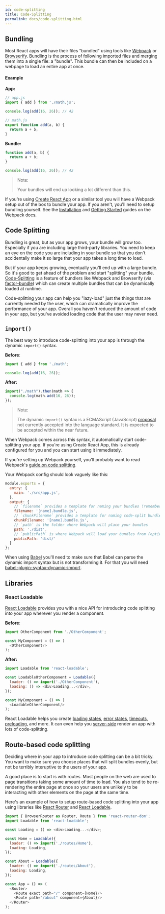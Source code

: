 ```yaml
---
id: code-splitting
title: Code-Splitting
permalink: docs/code-splitting.html
---
```


## Bundling

Most React apps will have their files "bundled" using tools like
[Webpack](https://webpack.js.org/) or [Browserify](http://browserify.org/).
Bundling is the process of following imported files and merging them into a
single file: a "bundle". This bundle can then be included on a webpage to load
an entire app at once.

#### Example

**App:**

```js
// app.js
import { add } from './math.js';

console.log(add(16, 26)); // 42
```

```js
// math.js
export function add(a, b) {
  return a + b;
}
```

**Bundle:**

```js
function add(a, b) {
  return a + b;
}

console.log(add(16, 26)); // 42
```

> Note:
> 
> Your bundles will end up looking a lot different than this.

If you're using [Create React App](https://github.com/facebookincubator/create-react-app)
or a similar tool you will have a Webpack setup out of the box to bundle your
app. If you aren't, you'll need to setup bundling yourself. See the
[Installation](https://webpack.js.org/guides/installation/) and
[Getting Started](https://webpack.js.org/guides/getting-started/) guides on the
Webpack docs.

## Code Splitting

Bundling is great, but as your app grows, your bundle will grow too. Especially
if you are including large third-party libraries. You need to keep an eye on
the code you are including in your bundle so that you don't accidentally make
it so large that your app takes a long time to load.

But if your app keeps growing, eventually you'll end up with a large bundle. So
it's good to get ahead of the problem and start "splitting" your bundle.
[Code-Splitting](https://webpack.js.org/guides/code-splitting/) is a feature
of bundlers like Webpack and Browserify (via
[factor-bundle](https://github.com/browserify/factor-bundle)) which can create
multiple bundles that can be dynamically loaded at runtime.

Code-splitting your app can help you "lazy-load" just the things that are
currently needed by the user, which can dramatically improve the performance of
your app. Overall you haven't reduced the amount of code in your app, but
you've avoided loading code that the user may never need.

## `import()`

The best way to introduce code-splitting into your app is through the dynamic
`import()` syntax.

**Before:**

```js
import { add } from './math';

console.log(add(16, 26));
```

**After:**

```js
import("./math").then(math => {
  console.log(math.add(16, 26));
});
```

> Note:
> 
> The dynamic `import()` syntax is a ECMAScript (JavaScript)
> [proposal](https://github.com/tc39/proposal-dynamic-import) not currently
> accepted into the language standard. It is expected to be accepted within the
> near future.

When Webpack comes across this syntax, it automatically start code-splitting
your app. If you're using Create React App, this is already configured for you
and you can start using it immediately.

If you're setting up Webpack yourself, you'll probably want to read Webpack's
[guide on code splitting](https://webpack.js.org/guides/code-splitting/).

Your Webpack config should look vaguely like this:

```js
module.exports = {
  entry: {
    main: './src/app.js',
  },
  output: {
    // `filename` provides a template for naming your bundles (remember to use `[name]`)
    filename: '[name].bundle.js',
    // `chunkFilename` provides a template for naming code-split bundles (optional)
    chunkFilename: '[name].bundle.js',
    // `path` is the folder where Webpack will place your bundles
    path: './dist',
    // `publicPath` is where Webpack will load your bundles from (optional)
    publicPath: 'dist/'
  }
};
```

When using [Babel](http://babeljs.io/) you'll need to make sure that Babel can
parse the dynamic import syntax but is not transforming it. For that you will need [babel-plugin-syntax-dynamic-import](https://yarnpkg.com/en/package/babel-plugin-syntax-dynamic-import).

## Libraries

### React Loadable

[React Loadable](https://github.com/thejameskyle/react-loadable) provides you
with a nice API for introducing code splitting into your app wherever you
render a component.

**Before:**

```js
import OtherComponent from './OtherComponent';

const MyComponent = () => (
  <OtherComponent/>
);
```

**After:**

```js
import Loadable from 'react-loadable';

const LoadableOtherComponent = Loadable({
  loader: () => import('./OtherComponent'),
  loading: () => <div>Loading...</div>,
});

const MyComponent = () => (
  <LoadableOtherComponent/>
);
```

React Loadable helps you create
[loading states](https://github.com/thejameskyle/react-loadable#creating-a-great-loading-component),
[error states](https://github.com/thejameskyle/react-loadable#loading-error-states),
[timeouts](https://github.com/thejameskyle/react-loadable#timing-out-when-the-loader-is-taking-too-long),
[preloading](https://github.com/thejameskyle/react-loadable#preloading), and
more. It can even help you [server-side](https://github.com/thejameskyle/react-loadable#------------server-side-rendering)
render an app with lots of code-splitting.

## Route-based code splitting

Deciding where in your app to introduce code splitting can be a bit tricky. You
want to make sure you choose places that will split bundles evenly, but not be
terribly interuptive to the users of your app.

A good place is to start is with routes. Most people on the web are used to
page transitions taking some amount of time to load. You also tend to be
re-rendering the entire page at once so your users are unlikely to be
interacting with other elements on the page at the same time.

Here's an example of how to setup route-based code splitting into your app using
libraries like [React Router](https://reacttraining.com/react-router/) and
[React Loadable](https://github.com/thejameskyle/react-loadable).

```js
import { BrowserRouter as Router, Route } from 'react-router-dom';
import Loadable from 'react-loadable';

const Loading = () => <div>Loading...</div>;

const Home = Loadable({
  loader: () => import('./routes/Home'),
  loading: Loading,
});

const About = Loadable({
  loader: () => import('./routes/About'),
  loading: Loading,
});

const App = () => (
  <Router>
    <Route exact path="/" component={Home}/>
    <Route path="/about" component={About}/>
  </Router>
);
```
